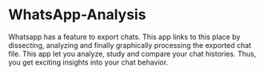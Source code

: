 # WhatsApp-Analysis
Whatsapp has a feature to export chats. This app links to this place by dissecting, analyzing and finally graphically processing the exported chat file. This app let you analyze, study and compare your chat histories. Thus, you get exciting insights into your chat behavior.
